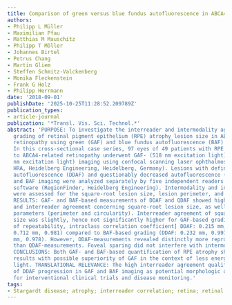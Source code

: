 ```yaml
---
title: Comparison of green versus blue fundus autofluorescence in ABCA4-related retinopathy
authors:
- Philipp L Müller
- Maximilian Pfau
- Matthias M Mauschitz
- Philipp T Möller
- Johannes Birtel
- Petrus Chang
- Martin Gliem
- Steffen Schmitz-Valckenberg
- Monika Fleckenstein
- Frank G Holz
- Philipp Herrmann
date: '2018-09-01'
publishDate: '2025-10-25T11:28:52.209789Z'
publication_types:
- article-journal
publication: '*Transl. Vis. Sci. Technol.*'
abstract: 'PURPOSE: To investigate the interreader and intermodality agreement for
  grading of retinal pigment epithelium (RPE) atrophy lesion size in ABCA4-related
  retinopathy using green (GAF) and blue fundus autofluorescence (BAF) imaging. METHODS:
  In this cross-sectional case series, 97 eyes of 49 patients with RPE atrophy secondary
  to ABCA4-related retinopathy underwent GAF- (518 nm excitation light) and BAF- (488
  nm excitation light) imaging using confocal scanning laser ophthalmoscopy (Spectralis
  HRA, Heidelberg Engineering, Heidelberg, Germany). Lesions with definitely decreased
  autofluorescence (DDAF) and questionably decreased autofluorescence (QDAF) in GAF
  and BAF imaging were analyzed separately by five independent readers using semiautomated
  software (RegionFinder, Heidelberg Engineering). Intermodality and interreader agreements
  were assessed for the square-root lesion size, lesion perimeter, and circularity.
  RESULTS: GAF- and BAF-based measurements of DDAF and QDAF showed high intermodality
  and interreader agreement concerning square-root lesion size, as well as shape descriptive
  parameters (perimeter and circularity). Interreader agreement of square-root lesion
  size was slightly, hence not significantly higher for GAF-based grading ([95% coefficients
  of repeatability, intraclass correlation coefficient] DDAF: 0.215 mm, 0.997; QDAF:
  0.712 mm, 0.981) compared to BAF-based grading (DDAF: 0.232 mm, 0.997; QDAF: 0.764
  mm, 0.978). However, DDAF-measurements revealed distinctly more reproducible results
  than QDAF-measurements. Foveal sparing did not interfere with intermodality agreement.
  CONCLUSIONS: Both GAF- and BAF-based quantification of RPE atrophy showed very reliable
  results with possible superiority of GAF in the context of less energetic excitation
  light. TRANSLATIONAL RELEVANCE: The high interreader agreement qualifies the use
  of DDAF progression in GAF and BAF imaging as potential morphologic outcome measure
  for interventional clinical trials and disease monitoring.'
tags:
- Stargardt disease; atrophy; interreader correlation; retina; retinal pigment epithelium
---
```

